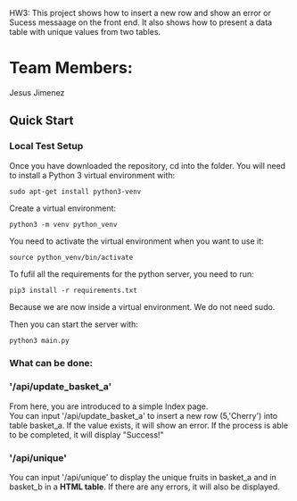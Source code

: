 HW3: This project shows how to insert a new row and show an error or Sucess messaage on the front end. It also shows how to present a data table with unique values from two tables.
# Team Members:
Jesus Jimenez
## Quick Start
### Local Test Setup
Once you have downloaded the repository, cd into the folder.
You will need to install a Python 3 virtual environment with:
```
sudo apt-get install python3-venv
```

Create a virtual environment:
```
python3 -m venv python_venv
```

You need to activate the virtual environment when you want to use it:
```
source python_venv/bin/activate
```

To fufil all the requirements for the python server, you need to run:
```
pip3 install -r requirements.txt
```
Because we are now inside a virtual environment. We do not need sudo.

Then you can start the server with:
```
python3 main.py
```
### What can be done:
### '/api/update_basket_a'
From here, you are introduced to a simple Index page.<br>
You can input '/api/update_basket_a' to insert a new row (5,'Cherry') into table basket_a. If the value exists, it will show an error. If the process is able to be completed, it will display "Success!"<br>
### '/api/unique'
You can input '/api/unique' to display the unique fruits in basket_a and in basket_b in a **HTML table**.
If there are any errors, it will also be displayed.
